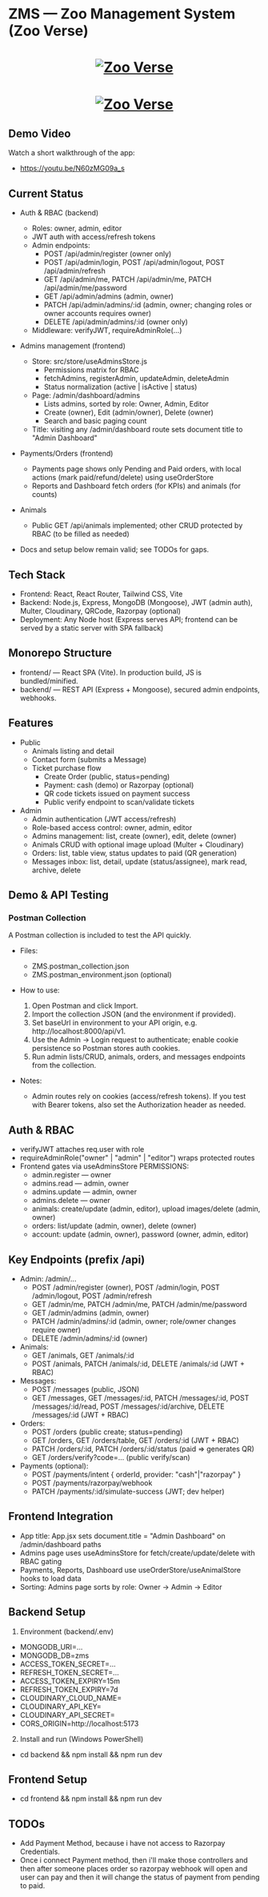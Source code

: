 # ZMS — Zoo Management System (Zoo Verse)

<h1 align="center">
  <a href="https://zms.chaipecharcha.tech/">
    <img src="./frontend/public/frontend.jpg" alt="Zoo Verse" />
  </a>
</h1>
<h1 align="center">
  <a href="https://zms.chaipecharcha.tech/">
    <img src="./frontend/public/dashboard.jpg" alt="Zoo Verse" />
  </a>
</h1>

## Demo Video

Watch a short walkthrough of the app:

- https://youtu.be/N60zMG09a_s

## Current Status

- Auth & RBAC (backend)

  - Roles: owner, admin, editor
  - JWT auth with access/refresh tokens
  - Admin endpoints:
    - POST /api/admin/register (owner only)
    - POST /api/admin/login, POST /api/admin/logout, POST /api/admin/refresh
    - GET /api/admin/me, PATCH /api/admin/me, PATCH /api/admin/me/password
    - GET /api/admin/admins (admin, owner)
    - PATCH /api/admin/admins/:id (admin, owner; changing roles or owner accounts requires owner)
    - DELETE /api/admin/admins/:id (owner only)
  - Middleware: verifyJWT, requireAdminRole(...)

- Admins management (frontend)

  - Store: src/store/useAdminsStore.js
    - Permissions matrix for RBAC
    - fetchAdmins, registerAdmin, updateAdmin, deleteAdmin
    - Status normalization (active | isActive | status)
  - Page: /admin/dashboard/admins
    - Lists admins, sorted by role: Owner, Admin, Editor
    - Create (owner), Edit (admin/owner), Delete (owner)
    - Search and basic paging count
  - Title: visiting any /admin/dashboard route sets document title to "Admin Dashboard"

- Payments/Orders (frontend)

  - Payments page shows only Pending and Paid orders, with local actions (mark paid/refund/delete) using useOrderStore
  - Reports and Dashboard fetch orders (for KPIs) and animals (for counts)

- Animals

  - Public GET /api/animals implemented; other CRUD protected by RBAC (to be filled as needed)

- Docs and setup below remain valid; see TODOs for gaps.

## Tech Stack

- Frontend: React, React Router, Tailwind CSS, Vite
- Backend: Node.js, Express, MongoDB (Mongoose), JWT (admin auth), Multer, Cloudinary, QRCode, Razorpay (optional)
- Deployment: Any Node host (Express serves API; frontend can be served by a static server with SPA fallback)

## Monorepo Structure

- frontend/ — React SPA (Vite). In production build, JS is bundled/minified.
- backend/ — REST API (Express + Mongoose), secured admin endpoints, webhooks.

## Features

- Public
  - Animals listing and detail
  - Contact form (submits a Message)
  - Ticket purchase flow
    - Create Order (public, status=pending)
    - Payment: cash (demo) or Razorpay (optional)
    - QR code tickets issued on payment success
    - Public verify endpoint to scan/validate tickets
- Admin
  - Admin authentication (JWT access/refresh)
  - Role-based access control: owner, admin, editor
  - Admins management: list, create (owner), edit, delete (owner)
  - Animals CRUD with optional image upload (Multer + Cloudinary)
  - Orders: list, table view, status updates to paid (QR generation)
  - Messages inbox: list, detail, update (status/assignee), mark read, archive, delete

## Demo & API Testing

### Postman Collection

A Postman collection is included to test the API quickly.

- Files:

  - ZMS.postman_collection.json
  - ZMS.postman_environment.json (optional)

- How to use:

  1. Open Postman and click Import.
  2. Import the collection JSON (and the environment if provided).
  3. Set baseUrl in environment to your API origin, e.g. http://localhost:8000/api/v1.
  4. Use the Admin -> Login request to authenticate; enable cookie persistence so Postman stores auth cookies.
  5. Run admin lists/CRUD, animals, orders, and messages endpoints from the collection.

- Notes:
  - Admin routes rely on cookies (access/refresh tokens). If you test with Bearer tokens, also set the Authorization header as needed.

## Auth & RBAC

- verifyJWT attaches req.user with role
- requireAdminRole("owner" | "admin" | "editor") wraps protected routes
- Frontend gates via useAdminsStore PERMISSIONS:
  - admin.register — owner
  - admins.read — admin, owner
  - admins.update — admin, owner
  - admins.delete — owner
  - animals: create/update (admin, editor), upload images/delete (admin, owner)
  - orders: list/update (admin, owner), delete (owner)
  - account: update (admin, owner), password (owner, admin, editor)

## Key Endpoints (prefix /api)

- Admin: /admin/...
  - POST /admin/register (owner), POST /admin/login, POST /admin/logout, POST /admin/refresh
  - GET /admin/me, PATCH /admin/me, PATCH /admin/me/password
  - GET /admin/admins (admin, owner)
  - PATCH /admin/admins/:id (admin, owner; role/owner changes require owner)
  - DELETE /admin/admins/:id (owner)
- Animals:
  - GET /animals, GET /animals/:id
  - POST /animals, PATCH /animals/:id, DELETE /animals/:id (JWT + RBAC)
- Messages:
  - POST /messages (public, JSON)
  - GET /messages, GET /messages/:id, PATCH /messages/:id, POST /messages/:id/read, POST /messages/:id/archive, DELETE /messages/:id (JWT + RBAC)
- Orders:
  - POST /orders (public create; status=pending)
  - GET /orders, GET /orders/table, GET /orders/:id (JWT + RBAC)
  - PATCH /orders/:id, PATCH /orders/:id/status (paid => generates QR)
  - GET /orders/verify?code=... (public verify/scan)
- Payments (optional):
  - POST /payments/intent { orderId, provider: "cash"|"razorpay" }
  - POST /payments/razorpay/webhook
  - PATCH /payments/:id/simulate-success (JWT; dev helper)

## Frontend Integration

- App title: App.jsx sets document.title = "Admin Dashboard" on /admin/dashboard paths
- Admins page uses useAdminsStore for fetch/create/update/delete with RBAC gating
- Payments, Reports, Dashboard use useOrderStore/useAnimalStore hooks to load data
- Sorting: Admins page sorts by role: Owner → Admin → Editor

## Backend Setup

1. Environment (backend/.env)

- MONGODB_URI=...
- MONGODB_DB=zms
- ACCESS_TOKEN_SECRET=...
- REFRESH_TOKEN_SECRET=...
- ACCESS_TOKEN_EXPIRY=15m
- REFRESH_TOKEN_EXPIRY=7d
- CLOUDINARY_CLOUD_NAME=
- CLOUDINARY_API_KEY=
- CLOUDINARY_API_SECRET=
- CORS_ORIGIN=http://localhost:5173

2. Install and run (Windows PowerShell)

- cd backend && npm install && npm run dev

## Frontend Setup

- cd frontend && npm install && npm run dev

## TODOs

- Add Payment Method, because i have not access to Razorpay Credentials.
- Once i connect Payment method, then i'll make those controllers and then after someone places order so razorpay webhook will open and user can pay and then it will change the status of payment from pending to paid.
